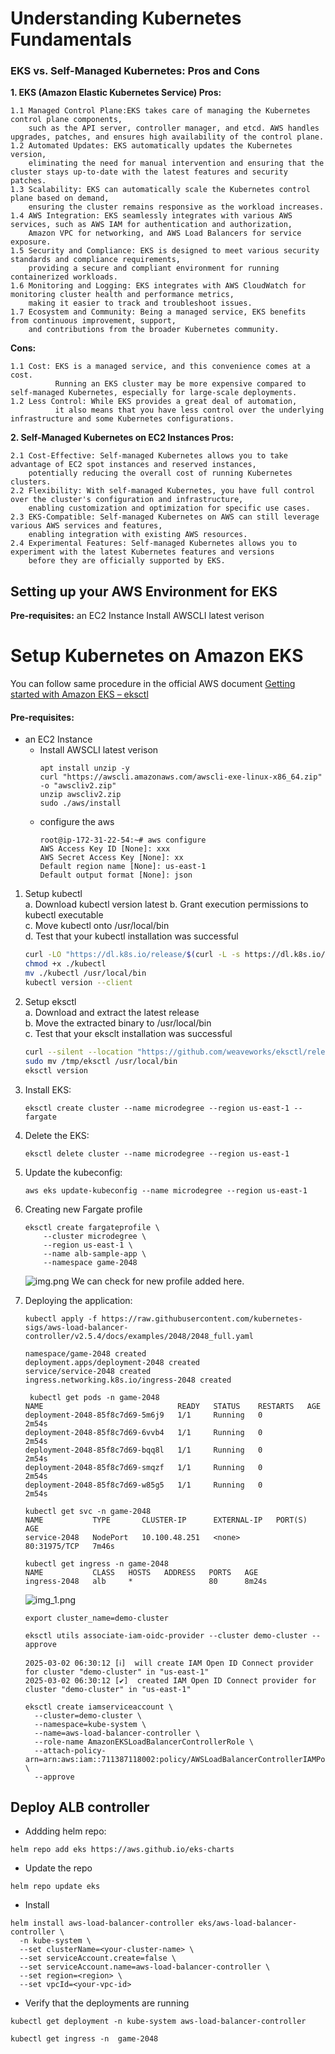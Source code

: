 # Understanding Kubernetes Fundamentals
### EKS vs. Self-Managed Kubernetes: Pros and Cons
**1. EKS (Amazon Elastic Kubernetes Service) Pros:**

    1.1 Managed Control Plane:EKS takes care of managing the Kubernetes control plane components,
        such as the API server, controller manager, and etcd. AWS handles upgrades, patches, and ensures high availability of the control plane.
    1.2 Automated Updates: EKS automatically updates the Kubernetes version, 
        eliminating the need for manual intervention and ensuring that the cluster stays up-to-date with the latest features and security patches.
    1.3 Scalability: EKS can automatically scale the Kubernetes control plane based on demand, 
        ensuring the cluster remains responsive as the workload increases.
    1.4 AWS Integration: EKS seamlessly integrates with various AWS services, such as AWS IAM for authentication and authorization, 
        Amazon VPC for networking, and AWS Load Balancers for service exposure.
    1.5 Security and Compliance: EKS is designed to meet various security standards and compliance requirements, 
        providing a secure and compliant environment for running containerized workloads.
    1.6 Monitoring and Logging: EKS integrates with AWS CloudWatch for monitoring cluster health and performance metrics, 
        making it easier to track and troubleshoot issues.
    1.7 Ecosystem and Community: Being a managed service, EKS benefits from continuous improvement, support, 
        and contributions from the broader Kubernetes community.

**Cons:**

    1.1 Cost: EKS is a managed service, and this convenience comes at a cost. 
              Running an EKS cluster may be more expensive compared to self-managed Kubernetes, especially for large-scale deployments.
    1.2 Less Control: While EKS provides a great deal of automation, 
              it also means that you have less control over the underlying infrastructure and some Kubernetes configurations.


**2. Self-Managed Kubernetes on EC2 Instances Pros:**

    2.1 Cost-Effective: Self-managed Kubernetes allows you to take advantage of EC2 spot instances and reserved instances, 
        potentially reducing the overall cost of running Kubernetes clusters.
    2.2 Flexibility: With self-managed Kubernetes, you have full control over the cluster's configuration and infrastructure, 
        enabling customization and optimization for specific use cases.
    2.3 EKS-Compatible: Self-managed Kubernetes on AWS can still leverage various AWS services and features, 
        enabling integration with existing AWS resources.
    2.4 Experimental Features: Self-managed Kubernetes allows you to experiment with the latest Kubernetes features and versions 
        before they are officially supported by EKS.

## Setting up your AWS Environment for EKS

**Pre-requisites:**
an EC2 Instance
Install AWSCLI latest verison

# Setup Kubernetes on Amazon EKS

You can follow same procedure in the official  AWS document [Getting started with Amazon EKS – eksctl](https://docs.aws.amazon.com/eks/latest/userguide/getting-started-eksctl.html)   

#### Pre-requisites: 
- an EC2 Instance 
  - Install AWSCLI latest verison
    ```
    apt install unzip -y
    curl "https://awscli.amazonaws.com/awscli-exe-linux-x86_64.zip" -o "awscliv2.zip"
    unzip awscliv2.zip
    sudo ./aws/install
    ```
  - configure the aws 
    ```commandline
    root@ip-172-31-22-54:~# aws configure
    AWS Access Key ID [None]: xxx
    AWS Secret Access Key [None]: xx
    Default region name [None]: us-east-1
    Default output format [None]: json
    ```

1. Setup kubectl   
   a. Download kubectl version latest 
   b. Grant execution permissions to kubectl executable   
   c. Move kubectl onto /usr/local/bin   
   d. Test that your kubectl installation was successful    

   ```sh 
   curl -LO "https://dl.k8s.io/release/$(curl -L -s https://dl.k8s.io/release/stable.txt)/bin/linux/amd64/kubectl"
   chmod +x ./kubectl
   mv ./kubectl /usr/local/bin 
   kubectl version --client
   ```
2. Setup eksctl   
   a. Download and extract the latest release   
   b. Move the extracted binary to /usr/local/bin   
   c. Test that your eksclt installation was successful   

   ```sh
   curl --silent --location "https://github.com/weaveworks/eksctl/releases/latest/download/eksctl_$(uname -s)_amd64.tar.gz" | tar xz -C /tmp
   sudo mv /tmp/eksctl /usr/local/bin
   eksctl version
   ```
3. Install EKS:
    ```
   eksctl create cluster --name microdegree --region us-east-1 --fargate
   ```
4. Delete the EKS:
    ```
   eksctl delete cluster --name microdegree --region us-east-1
   ```
5. Update the kubeconfig:

    ```
   aws eks update-kubeconfig --name microdegree --region us-east-1
   ```
6. Creating new Fargate profile
    ```commandline
    eksctl create fargateprofile \
        --cluster microdegree \
        --region us-east-1 \
        --name alb-sample-app \
        --namespace game-2048
    ```
   ![img.png](img.png)
    We can check for new profile added here.
7. Deploying the application:
    ```commandline
    kubectl apply -f https://raw.githubusercontent.com/kubernetes-sigs/aws-load-balancer-controller/v2.5.4/docs/examples/2048/2048_full.yaml
    ```
    ```commandline
    namespace/game-2048 created
    deployment.apps/deployment-2048 created
    service/service-2048 created
    ingress.networking.k8s.io/ingress-2048 created
    ```
    ```commandline
     kubectl get pods -n game-2048
    NAME                              READY   STATUS    RESTARTS   AGE
    deployment-2048-85f8c7d69-5m6j9   1/1     Running   0          2m54s
    deployment-2048-85f8c7d69-6vvb4   1/1     Running   0          2m54s
    deployment-2048-85f8c7d69-bqq8l   1/1     Running   0          2m54s
    deployment-2048-85f8c7d69-smqzf   1/1     Running   0          2m54s
    deployment-2048-85f8c7d69-w85g5   1/1     Running   0          2m54s
    ```
    ```commandline
    kubectl get svc -n game-2048
    NAME           TYPE       CLUSTER-IP      EXTERNAL-IP   PORT(S)        AGE
    service-2048   NodePort   10.100.48.251   <none>        80:31975/TCP   7m46s
    ```   
    ```commandline
    kubectl get ingress -n game-2048
    NAME           CLASS   HOSTS   ADDRESS   PORTS   AGE
    ingress-2048   alb     *                 80      8m24s
    ```

    ![img_1.png](img_1.png)

    ```commandline
    export cluster_name=demo-cluster
    ```
    ```
   eksctl utils associate-iam-oidc-provider --cluster demo-cluster --approve
   ```        
   
    ```commandline
    2025-03-02 06:30:12 [ℹ]  will create IAM Open ID Connect provider for cluster "demo-cluster" in "us-east-1"
    2025-03-02 06:30:12 [✔]  created IAM Open ID Connect provider for cluster "demo-cluster" in "us-east-1"
    ```

    ```commandline
    eksctl create iamserviceaccount \
      --cluster=demo-cluster \
      --namespace=kube-system \
      --name=aws-load-balancer-controller \
      --role-name AmazonEKSLoadBalancerControllerRole \
      --attach-policy-arn=arn:aws:iam::711387118002:policy/AWSLoadBalancerControllerIAMPolicy \
      --approve
    ```
   
## Deploy ALB controller
- Addding helm repo:

```commandline
helm repo add eks https://aws.github.io/eks-charts
```
- Update the repo
```commandline
helm repo update eks
```
- Install
```commandline
helm install aws-load-balancer-controller eks/aws-load-balancer-controller \            
  -n kube-system \
  --set clusterName=<your-cluster-name> \
  --set serviceAccount.create=false \
  --set serviceAccount.name=aws-load-balancer-controller \
  --set region=<region> \
  --set vpcId=<your-vpc-id>
```
- Verify that the deployments are running
```commandline
kubectl get deployment -n kube-system aws-load-balancer-controller
```
```commandline
kubectl get ingress -n  game-2048
```